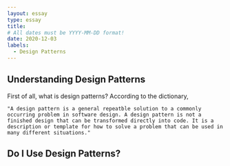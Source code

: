 ```yaml
---
layout: essay
type: essay
title: 
# All dates must be YYYY-MM-DD format!
date: 2020-12-03
labels:
  - Design Patterns
---
```


Understanding Design Patterns
---
First of all, what is design patterns? According to the dictionary, 

    "A design pattern is a general repeatble solution to a commonly occurring problem in software design. A design pattern is not a finished design that can be transformed directly into code. It is a description or template for how to solve a problem that can be used in many different situations." 
    

Do I Use Design Patterns?
---
